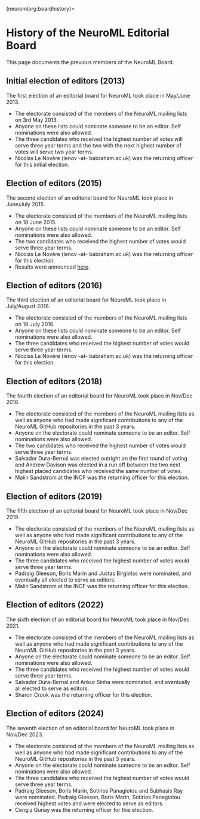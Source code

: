 (neuromlorg:boardhistory)=
# History of the NeuroML Editorial Board

This page documents the previous members of the NeuroML Board.

## Initial election of editors (2013)

The first election of an editorial board for NeuroML took place in May/June 2013.

- The electorate consisted of the members of the NeuroML mailing lists on 3rd May 2013.
- Anyone on these lists could nominate someone to be an editor. Self nominations were also allowed.
- The three candidates who received the highest number of votes will serve three year terms and the two with the next highest number of votes will serve two year terms.
- Nicolas Le Novère (lenov -at- babraham.ac.uk) was the returning officer for this initial election.


## Election of editors (2015)

The second election of an editorial board for NeuroML took place in June/July 2015.

- The electorate consisted of the members of the NeuroML mailing lists on 18 June 2015.
- Anyone on these lists could nominate someone to be an editor. Self nominations were also allowed.
- The two candidates who received the highest number of votes would serve three year terms.
- Nicolas Le Novère (lenov -at- babraham.ac.uk) was the returning officer for this election.
- Results were announced [here](https://sourceforge.net/p/neuroml/mailman/message/34331970/).

## Election of editors (2016)
The third election of an editorial board for NeuroML took place in July/August 2016.

- The electorate consisted of the members of the NeuroML mailing lists on 18 July 2016.
- Anyone on these lists could nominate someone to be an editor. Self nominations were also allowed.
- The three candidates who received the highest number of votes would serve three year terms.
- Nicolas Le Novère (lenov -at- babraham.ac.uk) was the returning officer for this election.

## Election of editors (2018)
The fourth election of an editorial board for NeuroML took place in Nov/Dec 2018.

- The electorate consisted of the members of the NeuroML mailing lists as well as anyone who had made significant contributions to any of the NeuroML GitHub repositories in the past 3 years.
- Anyone on the electorate could nominate someone to be an editor. Self nominations were also allowed.
- The two candidates who received the highest number of votes would serve three year terms.
- Salvador Dura-Bernal was elected outright on the first round of voting and Andrew Davison was elected in a run off between the two next highest placed candidates who received the same number of votes.
- Malin Sandstrom at the INCF was the returning officer for this election.

## Election of editors (2019)
The fifth election of an editorial board for NeuroML took place in Nov/Dec 2019.

- The electorate consisted of the members of the NeuroML mailing lists as well as anyone who had made significant contributions to any of the NeuroML GitHub repositories in the past 3 years.
- Anyone on the electorate could nominate someone to be an editor. Self nominations were also allowed.
- The three candidates who received the highest number of votes would serve three year terms.
- Padraig Gleeson, Boris Marin and Justas Birgiolas were nominated, and eventually all elected to serve as editors.
- Malin Sandstrom at the INCF was the returning officer for this election.

## Election of editors (2022)
The sixth election of an editorial board for NeuroML took place in Nov/Dec 2021.

- The electorate consisted of the members of the NeuroML mailing lists as well as anyone who had made significant contributions to any of the NeuroML GitHub repositories in the past 3 years.
- Anyone on the electorate could nominate someone to be an editor. Self nominations were also allowed.
- The three candidates who received the highest number of votes would serve three year terms.
- Salvador Dura-Bernal and Ankur Sinha were nominated, and eventually all elected to serve as editors.
- Sharon Crook was the returning officer for this election.

## Election of editors (2024)
The seventh election of an editorial board for NeuroML took place in Nov/Dec 2023.

- The electorate consisted of the members of the NeuroML mailing lists as well as anyone who had made significant contributions to any of the NeuroML GitHub repositories in the past 3 years.
- Anyone on the electorate could nominate someone to be an editor. Self nominations were also allowed.
- The three candidates who received the highest number of votes would serve three year terms.
- Padraig Gleeson, Boris Marin, Sotirios Panagiotou and Subhasis Ray were nominated. Padraig Gleeson, Boris Marin, Sotirios Panagiotou received highest votes and were elected to serve as editors.
- Cengiz Gunay was the returning officer for this election.
